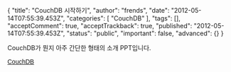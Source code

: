 {
    "title": "CouchDB 시작하기",
    "author": "frends",
    "date": "2012-05-14T07:55:39.453Z",
    "categories": [
        "CouchDB"
    ],
    "tags": [],
    "acceptComment": true,
    "acceptTrackback": true,
    "published": "2012-05-14T07:55:39.453Z",
    "status": "public",
    "important": false,
    "advanced": {}
}

CouchDB가 뭔지 아주 간단한 형태의 소개 PPT입니다.

<a style="margin: 12px auto 6px auto; font-family: Helvetica,Arial,Sans-serif; font-style: normal; font-variant: normal; font-weight: normal; font-size: 14px; line-height: normal; font-size-adjust: none; font-stretch: normal; -x-system-font: none; display: block; text-decoration: underline;" title="View CouchDB on Scribd" href="http://www.scribd.com/doc/43705467/CouchDB">CouchDB</a> <object id="doc_990660446048915" style="outline: none;" width="100%" height="600" classid="clsid:d27cdb6e-ae6d-11cf-96b8-444553540000" codebase="http://download.macromedia.com/pub/shockwave/cabs/flash/swflash.cab#version=6,0,40,0"><param name="wmode" value="opaque" /><param name="allowFullScreen" value="true" /><param name="allowScriptAccess" value="always" /><param name="FlashVars" value="document_id=43705467&amp;access_key=key-2a7j8ekdd637pm5ww9xe&amp;page=1&amp;viewMode=slideshow" /><param name="src" value="http://d1.scribdassets.com/ScribdViewer.swf" /><param name="allowscriptaccess" value="always" /><param name="allowfullscreen" value="true" /><embed id="doc_990660446048915" style="outline: none;" width="100%" height="600" type="application/x-shockwave-flash" src="http://d1.scribdassets.com/ScribdViewer.swf" wmode="opaque" allowFullScreen="true" allowScriptAccess="always" FlashVars="document_id=43705467&amp;access_key=key-2a7j8ekdd637pm5ww9xe&amp;page=1&amp;viewMode=slideshow" allowscriptaccess="always" allowfullscreen="true" /> </object>